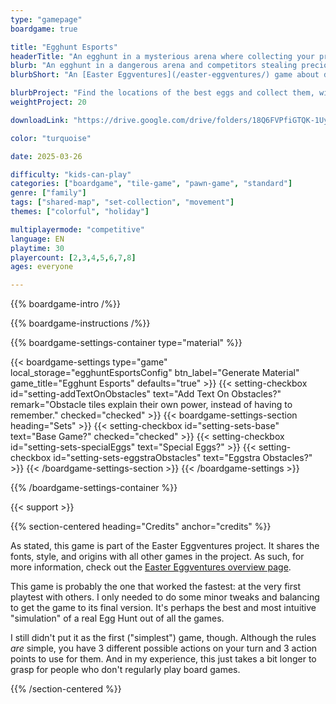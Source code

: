 ```yaml
---
type: "gamepage"
boardgame: true

title: "Egghunt Esports"
headerTitle: "An egghunt in a mysterious arena where collecting your prize is always dangerous."
blurb: "An egghunt in a dangerous arena and competitors stealing precious information about the highest-scoring prizes."
blurbShort: "An [Easter Eggventures](/easter-eggventures/) game about discovering the locations of the best eggs, without ever entering the arena or giving this info away to your competitors."

blurbProject: "Find the locations of the best eggs and collect them, without ever entering the arena or giving that information to your opponents."
weightProject: 20

downloadLink: "https://drive.google.com/drive/folders/18Q6FVPfiGTQK-1UypURV_uMo0-ppZrwV"

color: "turquoise"

date: 2025-03-26

difficulty: "kids-can-play"
categories: ["boardgame", "tile-game", "pawn-game", "standard"]
genre: ["family"]
tags: ["shared-map", "set-collection", "movement"]
themes: ["colorful", "holiday"]

multiplayermode: "competitive"
language: EN
playtime: 30
playercount: [2,3,4,5,6,7,8]
ages: everyone

---
```


{{% boardgame-intro /%}}

{{% boardgame-instructions /%}}

{{% boardgame-settings-container type="material" %}}

{{< boardgame-settings type="game" local_storage="egghuntEsportsConfig" btn_label="Generate Material" game_title="Egghunt Esports" defaults="true" >}}
  {{< setting-checkbox id="setting-addTextOnObstacles" text="Add Text On Obstacles?" remark="Obstacle tiles explain their own power, instead of having to remember." checked="checked" >}}
  {{< boardgame-settings-section heading="Sets" >}}
    {{< setting-checkbox id="setting-sets-base" text="Base Game?" checked="checked" >}}
    {{< setting-checkbox id="setting-sets-specialEggs" text="Special Eggs?" >}}
    {{< setting-checkbox id="setting-sets-eggstraObstacles" text="Eggstra Obstacles?" >}}
  {{< /boardgame-settings-section >}}
{{< /boardgame-settings >}}

{{% /boardgame-settings-container %}}

{{< support >}}

{{% section-centered heading="Credits" anchor="credits" %}}

As stated, this game is part of the Easter Eggventures project. It shares the fonts, style, and origins with all other games in the project. As such, for more information, check out the [Easter Eggventures overview page](/easter-eggventures/).

This game is probably the one that worked the fastest: at the very first playtest with others. I only needed to do some minor tweaks and balancing to get the game to its final version. It's perhaps the best and most intuitive "simulation" of a real Egg Hunt out of all the games.

I still didn't put it as the first ("simplest") game, though. Although the rules _are_ simple, you have 3 different possible actions on your turn and 3 action points to use for them. And in my experience, this just takes a bit longer to grasp for people who don't regularly play board games.

{{% /section-centered %}}